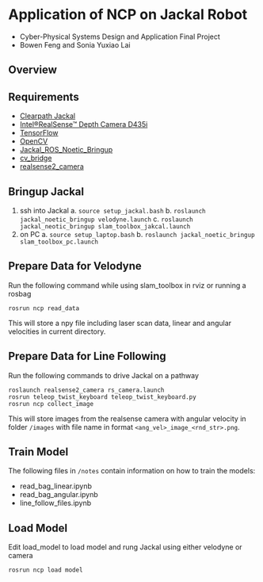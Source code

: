 # Application of NCP on Jackal Robot
* Cyber-Physical Systems Design and Application Final Project
* Bowen Feng and Sonia Yuxiao Lai

## Overview

## Requirements
* [Clearpath Jackal](https://clearpathrobotics.com/jackal-small-unmanned-ground-vehicle/#:~:text=Jackal%20is%20a%20small%2C%20fast,%2Dthe%2Dbox%20autonomous%20capability.)
* [Intel&reg;RealSense&trade; Depth Camera D435i](https://www.intelrealsense.com/depth-camera-d435i/)
* [TensorFlow](https://www.tensorflow.org/)
* [OpenCV](https://opencv.org/#)
* [Jackal_ROS_Noetic_Bringup](https://github.com/dinvincible98/Jackal_ROS_Noetic_Bringup)
* [cv_bridge](http://wiki.ros.org/cv_bridge)
* [realsense2_camera](http://wiki.ros.org/realsense2_camera)

## Bringup Jackal
1. ssh into Jackal
    a. ```source setup_jackal.bash```
    b. ```roslaunch jackal_noetic_bringup velodyne.launch```
    c. ```roslaunch jackal_neotic_bringup slam_toolbox_jakcal.launch```
2. on PC
    a. ```source setup_laptop.bash```
    b. ```roslaunch jackal_noetic_bringup slam_toolbox_pc.launch```

## Prepare Data for Velodyne
Run the following command while using slam_toolbox in rviz or running a rosbag 
```
rosrun ncp read_data
```  
This will store a npy file including laser scan data, linear and angular velocities in current directory. 



## Prepare Data for Line Following
Run the following commands to drive Jackal on a pathway    
```
roslaunch realsense2_camera rs_camera.launch 
rosrun teleop_twist_keyboard teleop_twist_keyboard.py
rosrun ncp collect_image
```  
This will store images from the realsense camera with angular velocity in folder `/images` with file name in format `<ang_vel>_image_<rnd_str>.png`.  

## Train Model
The following files in `/notes` contain information on how to train the models:
* read_bag_linear.ipynb
* read_bag_angular.ipynb
* line_follow_files.ipynb

## Load Model
Edit load_model to load model and rung Jackal using either velodyne or camera 
```
rosrun ncp load model
```  


